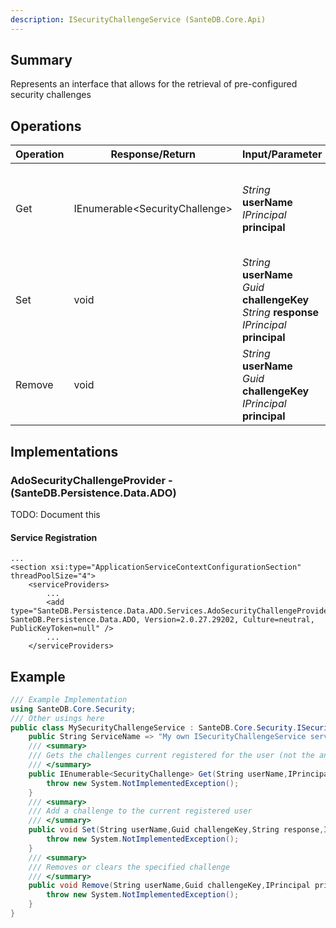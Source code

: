 ```yaml
---
description: ISecurityChallengeService (SanteDB.Core.Api)
---
```


## Summary
Represents an interface that allows for the retrieval of pre-configured security challenges

## Operations

|Operation|Response/Return|Input/Parameter|Description|
|-|-|-|-|
|Get|IEnumerable&lt;SecurityChallenge>|*String* **userName**<br/>*IPrincipal* **principal**|Gets the challenges current registered for the user (not the answers)|
|Set|void|*String* **userName**<br/>*Guid* **challengeKey**<br/>*String* **response**<br/>*IPrincipal* **principal**|Add a challenge to the current registered user|
|Remove|void|*String* **userName**<br/>*Guid* **challengeKey**<br/>*IPrincipal* **principal**|Removes or clears the specified challenge|

## Implementations


### AdoSecurityChallengeProvider - (SanteDB.Persistence.Data.ADO)
TODO: Document this

#### Service Registration
```markup
...
<section xsi:type="ApplicationServiceContextConfigurationSection" threadPoolSize="4">
	<serviceProviders>
		...
		<add type="SanteDB.Persistence.Data.ADO.Services.AdoSecurityChallengeProvider, SanteDB.Persistence.Data.ADO, Version=2.0.27.29202, Culture=neutral, PublicKeyToken=null" />
		...
	</serviceProviders>
```
## Example
```csharp
/// Example Implementation
using SanteDB.Core.Security;
/// Other usings here
public class MySecurityChallengeService : SanteDB.Core.Security.ISecurityChallengeService { 
	public String ServiceName => "My own ISecurityChallengeService service";
	/// <summary>
	/// Gets the challenges current registered for the user (not the answers)
	/// </summary>
	public IEnumerable<SecurityChallenge> Get(String userName,IPrincipal principal){
		throw new System.NotImplementedException();
	}
	/// <summary>
	/// Add a challenge to the current registered user
	/// </summary>
	public void Set(String userName,Guid challengeKey,String response,IPrincipal principal){
		throw new System.NotImplementedException();
	}
	/// <summary>
	/// Removes or clears the specified challenge
	/// </summary>
	public void Remove(String userName,Guid challengeKey,IPrincipal principal){
		throw new System.NotImplementedException();
	}
}
```
